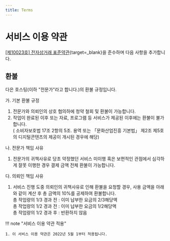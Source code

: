 ```yaml
---
title: Terms
---
```


# 서비스 이용 약관

[[제10023호] 전자상거래 표준약관](https://www.ftc.go.kr/solution/skin/doc.html?fn=b5bbcffdef4f9e856121b2ba1c0089df8c1dac13565ee8e66ba6d0ab318c011f&rs=/fileupload/data/result/BBSMSTR_000000002320/){target=_blank}을 준수하며 다음 사항을 추가합니다.

## 환불

다은 호스팅(이하 "전문가"라고 합니다.)의 환불 규정입니다.

가. 기본 환불 규정   
1. 전문가와 의뢰인의 상호 협의하에 청약 철회 및 환불이 가능합니다.   
2. 작업이 완료된 이후 또는 자료, 프로그램 등 서비스가 제공된 이후에는 환불이 불가합니다.   
( 소비자보호법 17조 2항의 5조. 용역 또는 「문화산업진흥 기본법」 제2조 제5호의 디지털콘텐츠의 제공이 개시된 경우에 해당)   

나. 전문가 책임 사유   
1. 전문가의 귀책사유로 당초 약정했던 서비스 미이행 혹은 보편적인 관점에서 심각하게 잘못 이행한 경우 결제 금액 전체 환불이 가능합니다.   

다. 의뢰인 책임 사유   
1. 서비스 진행 도중 의뢰인의 귀책사유로 인해 환불을 요청할 경우, 사용 금액을 아래와 같이 계산 후 총 금액의 10%를 공제하여 환불합니다.   
총 작업량의 1/3 경과 전 : 이미 납부한 요금의 2/3해당액   
총 작업량의 1/2 경과 전 : 이미 납부한 요금의 1/2해당액   
총 작업량의 1/2 경과 후 : 반환하지 않음   

!!! note "서비스 이용 약관 적용"

    1. 이 서비스 이용 약관은 2022년 5월 1부터 적용됩니다.
